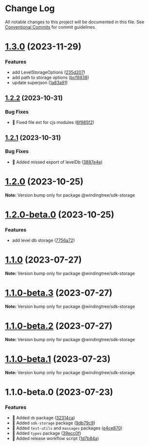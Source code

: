 # Change Log

All notable changes to this project will be documented in this file.
See [Conventional Commits](https://conventionalcommits.org) for commit guidelines.

# [1.3.0](https://github.com/windingtree/sdk/compare/@windingtree/sdk-storage@1.2.2...@windingtree/sdk-storage@1.3.0) (2023-11-29)

### Features

- add LevelStorageOptions ([235d207](https://github.com/windingtree/sdk/commit/235d207d77c0ea90a084a36bfa362b50e6bc0159))
- add path to storage options ([bcf8938](https://github.com/windingtree/sdk/commit/bcf89389a6808bdf0bd32761417867d021951c40))
- update superjson ([1a83a91](https://github.com/windingtree/sdk/commit/1a83a91e8467c6cddbb15c67d08cbe30fb6d9633))

## [1.2.2](https://github.com/windingtree/sdk/compare/@windingtree/sdk-storage@1.2.1...@windingtree/sdk-storage@1.2.2) (2023-10-31)

### Bug Fixes

- 🐛 Fixed file ext for cjs modules ([6f985f2](https://github.com/windingtree/sdk/commit/6f985f2a6b076abdf145176d5036fe89267f2c5a))

## [1.2.1](https://github.com/windingtree/sdk/compare/@windingtree/sdk-storage@1.2.0...@windingtree/sdk-storage@1.2.1) (2023-10-31)

### Bug Fixes

- 🐛 Added missed export of levelDb ([3887e4e](https://github.com/windingtree/sdk/commit/3887e4ec665e2aafca2c7f2b503cb5a23d4680fe))

# [1.2.0](https://github.com/windingtree/sdk/compare/@windingtree/sdk-storage@1.2.0-beta.0...@windingtree/sdk-storage@1.2.0) (2023-10-25)

**Note:** Version bump only for package @windingtree/sdk-storage

# [1.2.0-beta.0](https://github.com/windingtree/sdk/compare/@windingtree/sdk-storage@1.1.0...@windingtree/sdk-storage@1.2.0-beta.0) (2023-10-25)

### Features

- add level db storage ([7756a72](https://github.com/windingtree/sdk/commit/7756a720dd59e22183c758fa3845c637978a91a9))

# [1.1.0](https://github.com/windingtree/sdk/compare/@windingtree/sdk-storage@1.1.0-beta.3...@windingtree/sdk-storage@1.1.0) (2023-07-27)

**Note:** Version bump only for package @windingtree/sdk-storage

# [1.1.0-beta.3](https://github.com/windingtree/sdk/compare/@windingtree/sdk-storage@1.1.0-beta.2...@windingtree/sdk-storage@1.1.0-beta.3) (2023-07-27)

**Note:** Version bump only for package @windingtree/sdk-storage

# [1.1.0-beta.2](https://github.com/windingtree/sdk/compare/@windingtree/sdk-storage@1.1.0-beta.1...@windingtree/sdk-storage@1.1.0-beta.2) (2023-07-27)

**Note:** Version bump only for package @windingtree/sdk-storage

# [1.1.0-beta.1](https://github.com/windingtree/sdk/compare/@windingtree/sdk-storage@1.1.0-beta.0...@windingtree/sdk-storage@1.1.0-beta.1) (2023-07-23)

**Note:** Version bump only for package @windingtree/sdk-storage

# 1.1.0-beta.0 (2023-07-23)

### Features

- 🎸 Added `db` package ([32314ca](https://github.com/windingtree/sdk/commit/32314cab0a193a3a7ed348c89873e7de07ab39fa))
- 🎸 Added `sdk-storage` package ([9db79c9](https://github.com/windingtree/sdk/commit/9db79c9718f107320dbcda262df8907e346ab979))
- 🎸 Added `test-utils` and `massages` packages ([e4ce870](https://github.com/windingtree/sdk/commit/e4ce8700bc488db01e507db543dbd85ceb89a77e))
- 🎸 Added `types` package ([39ecc0f](https://github.com/windingtree/sdk/commit/39ecc0f8d2cab176bd46f5a203e07682d17e799f))
- 🎸 Added release workflow script ([1d7b84a](https://github.com/windingtree/sdk/commit/1d7b84a3623848c449522c0bb2af2c5f114c8a0a))
